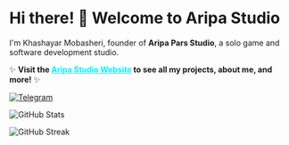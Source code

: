 <h1>Hi there! 👋 Welcome to Aripa Studio</h1>
<p>I'm Khashayar Mobasheri, founder of <b>Aripa Pars Studio</b>, a solo game and software development studio.</p>
<p>✨ <b>Visit the <a href="https://aripastudio.github.io/AripaStudio/" style="color: #00f0ff; font-weight: bold;">Aripa Studio Website</a> to see all my projects, about me, and more!</b> ✨</p>
<p>
  <a href="https://t.me/AripaStudio">
    <img src="https://img.shields.io/badge/Telegram-Join%20Channel-2CA5E0?style=flat-square&logo=telegram&logoColor=white" alt="Telegram">
  </a>  
</p>
<p>
<img src="https://github-readme-stats.vercel.app/api?username=AripaStudio&show_icons=true&theme=dracula" alt="GitHub Stats">
</p>
<p>
<img src="https://github-readme-streak-stats.herokuapp.com/?user=AripaStudio&theme=dracula" alt="GitHub Streak">
</p>